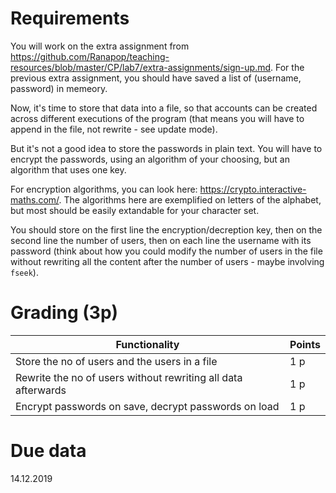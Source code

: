 # Requirements

You will work on the extra assignment from https://github.com/Ranapop/teaching-resources/blob/master/CP/lab7/extra-assignments/sign-up.md.
For the previous extra assignment, you should have saved a list of (username, password) in memeory. 

Now, it's time to store that data into a file, so that accounts can be created across different executions of the program (that means you will have to append in the file, not rewrite - see update mode).

But it's not a good idea to store the passwords in plain text. You will have to encrypt the passwords, using an algorithm of your choosing, but an algorithm that uses one key.

For encryption algorithms, you can look here: https://crypto.interactive-maths.com/. The algorithms here are exemplified on letters of the alphabet, but most should be easily extandable for your character set.

You should store on the first line the encryption/decreption key, then on the second line the number of users, then on each line the username with its password (think about how you could modify the number of users in the file without rewriting all the content after the number of users - maybe involving `fseek`).

# Grading (3p)

| Functionality                                                  | Points |
| -------------------------------------------------------------- | ------ |
| Store the no of users and the users in a file                  | 1 p    |
| Rewrite the no of users without rewriting all data afterwards  | 1 p    |
| Encrypt passwords on save, decrypt passwords on load           | 1 p    |

# Due data
14.12.2019
